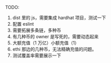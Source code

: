 TODO:

1. dist 里的 js，需要集成 hardhat 项目，测试一下
2. 配置 eslint
3. 需要拓展多条链，多种币
4. 有几种币的 owner 是写死的，需要动态起来
5. 大额充值（1 万亿）小额充值（1）
6. ethi 那边的几种币，无法精确充值的问题。
7. 测试覆盖率需要展示一下
